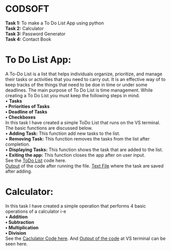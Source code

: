 # CODSOFT
**Task 1:** To make a To Do List App using python <br />
**Task 2:** Calculator <br />
**Task 3:** Password Generator <br />
**Task 4:** Contact Book <br />
# To Do List App:
A To-Do List is a list that helps individuals organize, prioritize, and manage their tasks or activities that you need to carry out.
It is an effective way of to keep tracks of the things that need to be doe in time or under some deadlines.
The main purpose of To Do List is time management. While creating a To Do List you must keep the following steps in mind. <br />
• **Tasks <br />
•	Prriorities of Tasks<br />
•	Deadline of Tasks <br />
•	Checkboxes** <br />
In this task I have created a simple ToDo List that runs on the VS terminal. The basic functions are discussed below.<br />
• **Adding Task:** This function add new tasks to the list. <br />
•	**Removing Task:** This function removes the tasks from the list after completion.<br />
•	**Displaying Tasks:** This function shows the task that are added to the list. <br />
•	**Exiting the app:**  This function closes the app after on user input. <br />
See the [ToDo List](https://github.com/Zainab-Aamir03/CODSOFT/blob/main/To_do_list.py) code here. <br />
[Output](https://github.com/Zainab-Aamir03/CODSOFT/blob/main/Todo%20list%20Output.PNG) of the code after running the file.
[Text File](https://github.com/Zainab-Aamir03/CODSOFT/blob/main/Todo%20list%20Txt%20file.PNG) where the task are saved after adding.


# Calculator:
In this task I have created a simple operation that performs 4 basic operations of a calculator i-e 
 <br />
• **Addition <br />
•	Subtraction<br />
•	Multiplication<br />
•	Division** <br />
See the [Caclulator Code here](https://github.com/Zainab-Aamir03/CODSOFT/blob/main/Calculator.py). And [Output of the code](https://github.com/Zainab-Aamir03/CODSOFT/blob/main/calculator%20output.PNG) at VS terminal can be seen here. 




